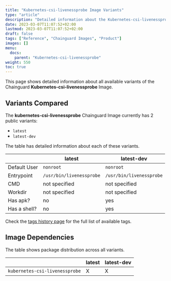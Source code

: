 ```yaml
---
title: "Kubernetes-csi-livenessprobe Image Variants"
type: "article"
description: "Detailed information about the Kubernetes-csi-livenessprobe Chainguard Image variants"
date: 2023-03-07T11:07:52+02:00
lastmod: 2023-03-07T11:07:52+02:00
draft: false
tags: ["Reference", "Chainguard Images", "Product"]
images: []
menu:
  docs:
    parent: "Kubernetes-csi-livenessprobe"
weight: 550
toc: true
---
```


This page shows detailed information about all available variants of the Chainguard **Kubernetes-csi-livenessprobe** Image.

## Variants Compared
The **kubernetes-csi-livenessprobe** Chainguard Image currently has 2 public variants: 

- `latest`
- `latest-dev`

The table has detailed information about each of these variants.

|              | latest                   | latest-dev               |
|--------------|--------------------------|--------------------------|
| Default User | `nonroot`                | `nonroot`                |
| Entrypoint   | `/usr/bin/livenessprobe` | `/usr/bin/livenessprobe` |
| CMD          | not specified            | not specified            |
| Workdir      | not specified            | not specified            |
| Has apk?     | no                       | yes                      |
| Has a shell? | no                       | yes                      |

Check the [tags history page](/chainguard/chainguard-images/reference/kubernetes-csi-livenessprobe/tags_history/) for the full list of available tags.
## Image Dependencies
The table shows package distribution across all variants.

|                                | latest | latest-dev |
|--------------------------------|--------|------------|
| `kubernetes-csi-livenessprobe` | X      | X          |

